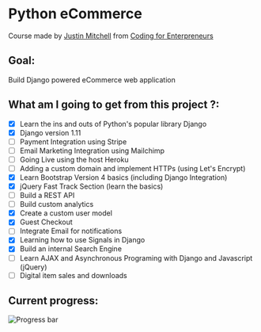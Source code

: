 # Python eCommerce
Course made by [Justin Mitchell](https://twitter.com/justinmitchel) from [Coding for Enterpreneurs](https://www.codingforentrepreneurs.com/)

## Goal:
Build Django powered eCommerce web application

## What am I going to get from this project ?:

- [x] Learn the ins and outs of Python's popular library Django
- [x] Django version 1.11
- [ ] Payment Integration using Stripe
- [ ] Email Marketing Integration using Mailchimp
- [ ] Going Live using the host Heroku
- [ ] Adding a custom domain and implement HTTPs (using Let's Encrypt)
- [x] Learn Bootstrap Version 4 basics (including Django Integration)
- [x] jQuery Fast Track Section (learn the basics)
- [ ] Build a REST API
- [ ] Build custom analytics
- [x] Create a custom user model
- [x] Guest Checkout
- [ ] Integrate Email for notifications
- [x] Learning how to use Signals in Django
- [x] Build an internal Search Engine
- [ ] Learn AJAX and Asynchronous Programing with Django and Javascript (jQuery)
- [ ] Digital item sales and downloads

## Current progress:
![Progress bar](http://progressed.io/bar/48 "Progress bar")
